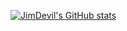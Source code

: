 [![JimDevil's GitHub stats](https://github-readme-stats.vercel.app/api?username=JimDevil&count_private=true&show_icons=true&theme=radical)](https://github.com/JimDevil/github-readme-stats)
